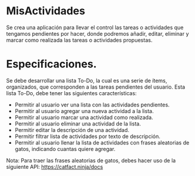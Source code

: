 # MisActividades

Se crea una aplicación para llevar el control las tareas o actividades que tengamos pendientes por hacer, donde podremos añadir, editar, eliminar
y marcar como realizada las tareas o actividades propuestas.

# Especificaciones.
Se debe desarrollar una lista To-Do, la cual es una serie de ítems, organizados, que corresponden a las tareas pendientes del usuario.
Esta lista To-Do, debe tener las siguientes características:

- Permitir al usuario ver una lista con las actividades pendientes. 
- Permitir al usuario agregar una nueva actividad a la lista. 
- Permitir al usuario marcar una actividad como realizada. 
- Permitir al usuario eliminar una actividad de la lista. 
- Permitir editar la descripción de una actividad. 
- Permitir filtrar lista de actividades por texto de descripción. 
- Permitir al usuario llenar la lista de actividades con frases aleatorias de gatos, indicando cuantas quiere agregar.

Nota: Para traer las frases aleatorias de gatos, debes hacer uso de la siguiente API: https://catfact.ninja/docs

